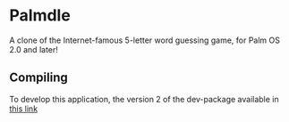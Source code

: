 # Palmdle

A clone of the Internet-famous 5-letter word guessing game, for Palm OS 2.0 and later!

## Compiling

To develop this application, the version 2 of the dev-package available in [this link][1]

[1]: https://palm2000.com/projects/compilingAndBuildingPalmOsAppsOnUbuntu2004LTS.php